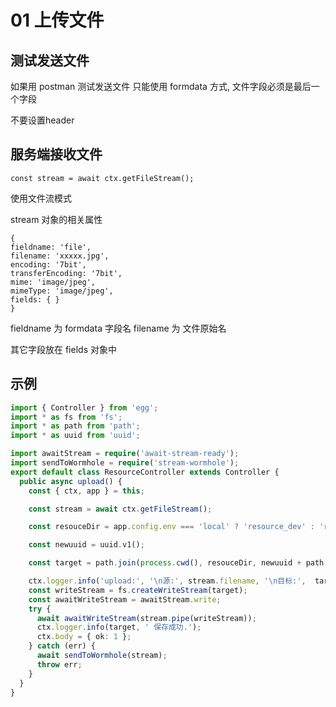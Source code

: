 # 01 上传文件

## 测试发送文件

如果用 postman 测试发送文件
只能使用 formdata 方式,
文件字段必须是最后一个字段

不要设置header

## 服务端接收文件

`const stream = await ctx.getFileStream();`

使用文件流模式

stream 对象的相关属性

```
{
fieldname: 'file',
filename: 'xxxxx.jpg',
encoding: '7bit',
transferEncoding: '7bit',
mime: 'image/jpeg',
mimeType: 'image/jpeg',
fields: { } 
}
```

fieldname 为  formdata 字段名
filename 为 文件原始名

其它字段放在 fields 对象中

## 示例

```ts
import { Controller } from 'egg';
import * as fs from 'fs';
import * as path from 'path';
import * as uuid from 'uuid';

import awaitStream = require('await-stream-ready');
import sendToWormhole = require('stream-wormhole');
export default class ResourceController extends Controller {
  public async upload() {
    const { ctx, app } = this;

    const stream = await ctx.getFileStream();

    const resouceDir = app.config.env === 'local' ? 'resource_dev' : 'resource';

    const newuuid = uuid.v1();

    const target = path.join(process.cwd(), resouceDir, newuuid + path.extname(stream.filename));

    ctx.logger.info('upload:', '\n源:', stream.filename, '\n目标:',  target);
    const writeStream = fs.createWriteStream(target);
    const awaitWriteStream = awaitStream.write;
    try {
      await awaitWriteStream(stream.pipe(writeStream));
      ctx.logger.info(target, ' 保存成功.');
      ctx.body = { ok: 1 };
    } catch (err) {
      await sendToWormhole(stream);
      throw err;
    }
  }
}

```